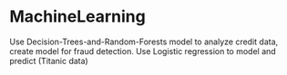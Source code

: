 # MachineLearning
Use Decision-Trees-and-Random-Forests model to analyze credit data, create model for fraud detection.
Use Logistic regression to model and predict (Titanic data)
